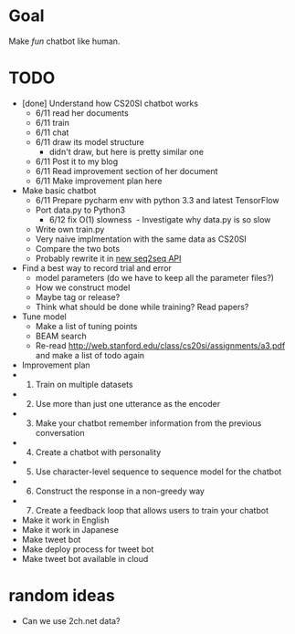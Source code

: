 # Goal
Make *fun* chatbot like human.
# TODO
- [done] Understand how CS20SI chatbot works
  - 6/11 read her documents
  - 6/11 train
  - 6/11 chat
  - 6/11 draw its model structure
    - didn't draw, but here is pretty similar one
  - 6/11 Post it to my blog
  - 6/11 Read improvement section of her document
  - 6/11 Make improvement plan here
- Make basic chatbot
  - 6/11 Prepare pycharm env with python 3.3 and latest TensorFlow
  - Port data.py to Python3
    - 6/12 fix O(1) slowness
  - Investigate why data.py is so slow
  - Write own train.py
  - Very naive implmentation with the same data as CS20SI
  - Compare the two bots
  - Probably rewrite it in [new seq2seq API](https://www.tensorflow.org/api_guides/python/contrib.seq2seq#Attention)
- Find a best way to record trial and error
  - model parameters (do we have to keep all the parameter files?)
  - How we construct model
  - Maybe tag or release?
  - Think what should be done while training? Read papers?
- Tune model
  - Make a list of tuning points
  - BEAM search
  - Re-read http://web.stanford.edu/class/cs20si/assignments/a3.pdf and make a list of todo again
- Improvement plan
- 1. Train on multiple datasets
- 2. Use more than just one utterance as the encoder
- 3. Make your chatbot remember information from the previous conversation
- 4. Create a chatbot with personality
- 5. Use character-level sequence to sequence model for the chatbot
- 6. Construct the response in a non-greedy way
- 7. Create a feedback loop that allows users to train your chatbot
- Make it work in English
- Make it work in Japanese
- Make tweet bot
- Make deploy process for tweet bot
- Make tweet bot available in cloud

# random ideas
- Can we use 2ch.net data?
